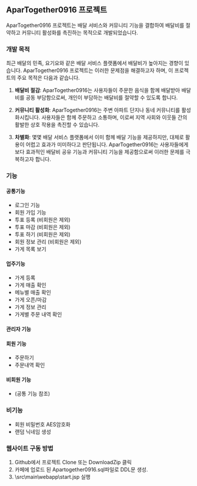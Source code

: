 ## AparTogether0916 프로젝트

AparTogether0916 프로젝트는 배달 서비스와 커뮤니티 기능을 결합하여 배달비를 절약하고 커뮤니티 활성화를 촉진하는 목적으로 개발되었습니다.

### 개발 목적

최근 배달의 민족, 요기요와 같은 배달 서비스 플랫폼에서 배달비가 높아지는 경향이 있습니다. AparTogether0916 프로젝트는 이러한 문제점을 해결하고자 하며, 이 프로젝트의 주요 목적은 다음과 같습니다.

1. **배달비 절감**: AparTogether0916는 사용자들이 주문한 음식을 함께 배달받아 배달비를 공동 부담함으로써, 개인이 부담하는 배달비를 절약할 수 있도록 합니다.

2. **커뮤니티 활성화**: AparTogether0916는 주변 아파트 단지나 동네 커뮤니티를 활성화시킵니다. 사용자들은 함께 주문하고 소통하며, 이로써 지역 사회와 이웃들 간의 활발한 상호 작용을 촉진할 수 있습니다.

3. **차별화**: 몇몇 배달 서비스 플랫폼에서 이미 함께 배달 기능을 제공하지만, 대체로 활용이 어렵고 효과가 미미하다고 판단됩니다. AparTogether0916는 사용자들에게 보다 효과적인 배달비 공유 기능과 커뮤니티 기능을 제공함으로써 이러한 문제를 극복하고자 합니다.

### 기능

#### 공통기능 
* 로그인 기능
* 회원 가입 기능
* 투표 등록 (비회원은 제외)
* 투표 마감 (비회원은 제외)
* 투표 하기 (비회원은 제외)
* 회원 정보 관리 (비회원은 제외)
* 가게 목록 보기

#### 업주기능
* 가게 등록
* 가게 매출 확인
* 메뉴별 매출 확인
* 가게 오픈/마감
* 가게 정보 관리
* 가게별 주문 내역 확인

#### 관리자 기능

#### 회원 기능
* 주문하기
* 주문내역 확인

#### 비회원 기능
* (공통 기능 참조)

### 비기능
* 회원 비밀번호 AES암호화
* 랜덤 닉네임 생성

### 웹사이트 구동 방법
1. Github에서 프로젝트 Clone 또는 DownloadZip 클릭
1. 카페에 업로드 된 Apartogether0916.sql파일로 DDL문 생성.
3. \src\main\webapp\start.jsp 실행
